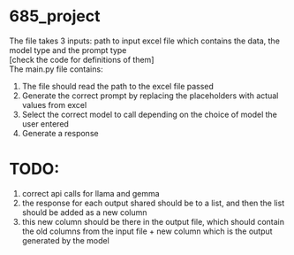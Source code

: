 # 685_project
The file takes 3 inputs: path to input excel file which contains the data, the model type and the prompt type <br>
[check the code for definitions of them] <br>
The main.py file contains: <br>
1. The file should read the path to the excel file passed <br>
2. Generate the correct prompt by replacing the placeholders with actual values from excel <br>
3. Select the correct model to call depending on the choice of model the user entered <br>
4. Generate a response <br>

# TODO:
1. correct api calls for llama and gemma <br>
2. the response for each output shared should be to a list, and then the list should be added as a new column <br>
3. this new column should be there in the output file, which should contain the old columns from the input file + new column which is the output generated by the model <br>
